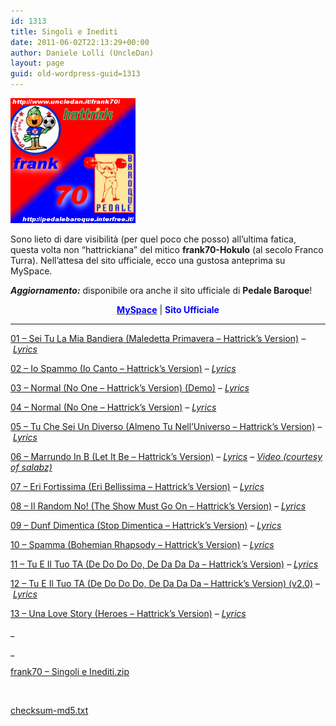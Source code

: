 ```yaml
---
id: 1313
title: Singoli e Inediti
date: 2011-06-02T22:13:29+00:00
author: Daniele Lolli (UncleDan)
layout: page
guid: old-wordpress-guid=1313
---
```

<img class="aligncenter" style="width: 200px; height: 200px;" src="/files/frank70/Singoli e Inediti/banner.png" alt="banner" />

Sono lieto di dare visibilità (per quel poco che posso) all&#8217;ultima fatica, questa volta non &#8220;hattrickiana&#8221; del mitico **frank70-Hokulo** (al secolo Franco Turra). Nell&#8217;attesa del sito ufficiale, ecco una gustosa anteprima su MySpace.

**_Aggiornamento:_** disponibile ora anche il sito ufficiale di **Pedale Baroque**!

<p style="text-align: center;">
  <img class="aligncenter" src="http://a537.ac-images.myspacecdn.com/images01/55/m_55eeff5e88128cbfd0e2d46fac681838.gif" alt="" /><a title="Pedale Baroque - Balumba Tombo Reloaded - MySpace" href="http://www.myspace.com/pedalebaroque" target="_blank"><strong><span style="color: #0000ff;">MySpace</span></strong></a> | <strong><span style="color: #0000ff;">Sito Ufficiale</span></strong>
</p>

 ****
  
<a href="/files/frank70/Singoli e Inediti/01 - Sei Tu La Mia Bandiera (Maledetta Primavera - Hattrick's Version).mp3" target="_blank">01 &#8211; Sei Tu La Mia Bandiera (Maledetta Primavera &#8211; Hattrick&#8217;s Version)</a> &#8211; _<a href="/files/frank70/Singoli e Inediti/01 - Sei Tu La Mia Bandiera (Maledetta Primavera - Hattrick's Version).html" target="_blank">Lyrics</a>_

<a href="/files/frank70/Singoli e Inediti/02 - Io Spammo (Io Canto - Hattrick's Version).mp3" target="_blank">02 &#8211; Io Spammo (Io Canto &#8211; Hattrick&#8217;s Version)</a> &#8211; _<a href="/files/frank70/Singoli e Inediti/02 - Io Spammo (Io Canto - Hattrick's Version).html" target="_blank">Lyrics</a>_

<a href="/files/frank70/Singoli e Inediti/03 - Normal (No One - Hattrick's Version) (Demo).mp3" target="_blank">03 &#8211; Normal (No One &#8211; Hattrick&#8217;s Version) (Demo)</a> &#8211; _<a href="/files/frank70/Singoli e Inediti/03 - Normal (No One - Hattrick's Version) (Demo).html" target="_blank">Lyrics</a>_

<a href="/files/frank70/Singoli e Inediti/04 - Normal (No One - Hattrick's Version).mp3" target="_blank">04 &#8211; Normal (No One &#8211; Hattrick&#8217;s Version)</a> &#8211; _<a href="/files/frank70/Singoli e Inediti/04 - Normal (No One - Hattrick's Version).html" target="_blank">Lyrics</a>_

<a href="/files/frank70/Singoli e Inediti/05 - Tu Che Sei Un Diverso (Almeno Tu Nell'Universo - Hattrick's Version).mp3" target="_blank">05 &#8211; Tu Che Sei Un Diverso (Almeno Tu Nell&#8217;Universo &#8211; Hattrick&#8217;s Version)</a> &#8211; _<a href="/files/frank70/Singoli e Inediti/05 - Tu Che Sei Un Diverso (Almeno Tu Nell'Universo - Hattrick's Version).html" target="_blank">Lyrics</a>_

<a href="/files/frank70/Singoli e Inediti/06 - Marrundo In B (Let It Be - Hattrick's Version).mp3" target="_blank">06 &#8211; Marrundo In B (Let It Be &#8211; Hattrick&#8217;s Version)</a> &#8211; _<a href="/files/frank70/Singoli e Inediti/06 - Marrundo In B (Let It Be - Hattrick's Version).html" target="_blank">Lyrics</a> &#8211; <a title="Marrundo in B - Video" href="http://www.youtube.com/watch?v=lAYE0Vp7kBY" target="_blank">Video (courtesy of salabz)</a>_

<a href="/files/frank70/Singoli e Inediti/07 - Eri Fortissima (Eri Bellissima - Hattrick's Version).mp3" target="_blank">07 &#8211; Eri Fortissima (Eri Bellissima &#8211; Hattrick&#8217;s Version)</a> &#8211; _<a href="/files/frank70/Singoli e Inediti/07 - Eri Fortissima (Eri Bellissima - Hattrick's Version).html" target="_blank">Lyrics</a>_

<a href="/files/frank70/Singoli e Inediti/08 - Il Random No! (The Show Must Go On - Hattrick's Version).mp3" target="_blank">08 &#8211; Il Random No! (The Show Must Go On &#8211; Hattrick&#8217;s Version)</a> &#8211; _<a href="/files/frank70/Singoli e Inediti/08 - Il Random No! (The Show Must Go On - Hattrick's Version).html" target="_blank">Lyrics</a>_

<a href="/files/frank70/Singoli e Inediti/09 - Dunf Dimentica (Stop Dimentica - Hattrick's Version).mp3" target="_blank">09 &#8211; Dunf Dimentica (Stop Dimentica &#8211; Hattrick&#8217;s Version)</a> &#8211; _<a href="/files/frank70/Singoli e Inediti/09 - Dunf Dimentica (Stop Dimentica - Hattrick's Version).html" target="_blank">Lyrics</a>_

<a href="/files/frank70/Singoli e Inediti/10 - Spamma (Bohemian Rhapsody - Hattrick's Version).mp3" target="_blank">10 &#8211; Spamma (Bohemian Rhapsody &#8211; Hattrick&#8217;s Version)</a> &#8211; _<a href="/files/frank70/Singoli e Inediti/10 - Spamma (Bohemian Rhapsody - Hattrick's Version).html" target="_blank">Lyrics</a>_

<a href="/files/frank70/Singoli e Inediti/11 - Tu E Il Tuo TA (De Do Do Do, De Da Da Da - Hattrick's Version).mp3" target="_blank">11 &#8211; Tu E Il Tuo TA (De Do Do Do, De Da Da Da &#8211; Hattrick&#8217;s Version)</a> &#8211; _<a href="/files/frank70/Singoli e Inediti/11 - Tu E Il Tuo TA (De Do Do Do, De Da Da Da - Hattrick's Version).html" target="_blank">Lyrics</a>_

<a href="/files/frank70/Singoli e Inediti/12 - Tu E Il Tuo TA (De Do Do Do, De Da Da Da - Hattrick's Version) (v2.0).mp3" target="_blank">12 &#8211; Tu E Il Tuo TA (De Do Do Do, De Da Da Da &#8211; Hattrick&#8217;s Version) (v2.0)</a> &#8211; _<a href="/files/frank70/Singoli e Inediti/11 - Tu E Il Tuo TA (De Do Do Do, De Da Da Da - Hattrick's Version).html" target="_blank">Lyrics</a>_

<a href="/files/frank70/Singoli e Inediti/13 - Una Love Story (Heroes - Hattrick's Version).mp3" target="_blank">13 &#8211; Una Love Story (Heroes &#8211; Hattrick&#8217;s Version)</a> &#8211; _<a href="/files/frank70/Singoli e Inediti/13 - Una Love Story (Heroes - Hattrick's Version).html" target="_blank">Lyrics</a>_

_
  
_ 

<a href="/files/frank70/Singoli%20e%20Inediti/frank70%20-%20Singoli%20e%20Inediti.zip" target="_blank">frank70 &#8211; Singoli e Inediti.zip</a>

&nbsp;

<a href="/files/frank70/Singoli%20e%20Inediti/checksum-md5.txt" target="_blank">checksum-md5.txt</a>